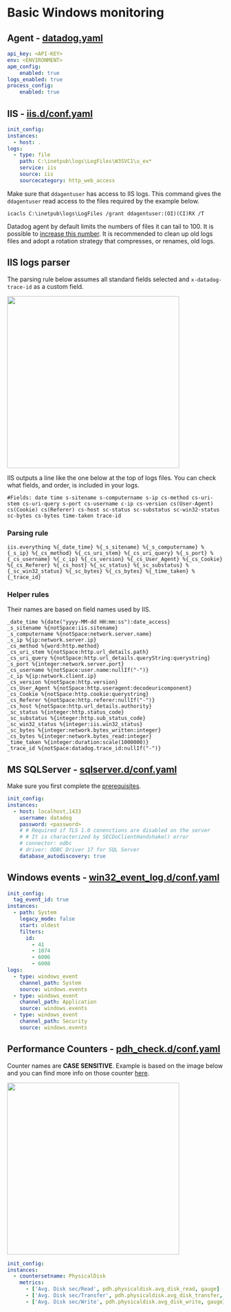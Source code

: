 # Basic Windows monitoring

## Agent - [datadog.yaml](https://github.com/DataDog/datadog-agent/blob/master/pkg/config/config_template.yaml)

```yaml
api_key: <API-KEY>
env: <ENVIRONMENT>
apm_config:
    enabled: true
logs_enabled: true
process_config:
    enabled: true
```

## IIS - [iis.d/conf.yaml](https://github.com/DataDog/integrations-core/blob/master/iis/datadog_checks/iis/data/conf.yaml.example)

```yaml
init_config:
instances:
  - host: .
logs:
  - type: file
    path: C:\inetpub\logs\LogFiles\W3SVC1\u_ex*
    service: iis
    source: iis
    sourcecategory: http_web_access
```

Make sure that `ddagentuser` has access to IIS logs. This command gives the `ddagentuser` read access to the files required by the example below.

`icacls C:\inetpub\logs\LogFiles /grant ddagentuser:(OI)(CI)RX /T`

Datadog agent by default limits the numbers of files it can tail to 100. It is possible to [increase this number](https://docs.datadoghq.com/logs/faq/how-to-increase-the-number-of-log-files-tailed-by-the-agent/). It is recommended to clean up old logs files and adopt a rotation strategy that compresses, or renames, old logs.

## IIS logs parser

The parsing rule below assumes all standard fields selected and `x-datadog-trace-id` as a custom field.

<img src="img/iis_logging_fields.jpg" width="400px"/>

IIS outputs a line like the one below at the top of logs files. You can check what fields, and order, is included in your logs.

```text
#Fields: date time s-sitename s-computername s-ip cs-method cs-uri-stem cs-uri-query s-port cs-username c-ip cs-version cs(User-Agent) cs(Cookie) cs(Referer) cs-host sc-status sc-substatus sc-win32-status sc-bytes cs-bytes time-taken trace-id
```

### Parsing rule

```grok
iis.everything %{_date_time} %{_s_sitename} %{_s_computername} %{_s_ip} %{_cs_method} %{_cs_uri_stem} %{_cs_uri_query} %{_s_port} %{_cs_username} %{_c_ip} %{_cs_version} %{_cs_User_Agent} %{_cs_Cookie} %{_cs_Referer} %{_cs_host} %{_sc_status} %{_sc_substatus} %{_sc_win32_status} %{_sc_bytes} %{_cs_bytes} %{_time_taken} %{_trace_id}
```

### Helper rules

Their names are based on field names used by IIS.

```grok
_date_time %{date("yyyy-MM-dd HH:mm:ss"):date_access}
_s_sitename %{notSpace:iis.sitename}
_s_computername %{notSpace:network.server.name}
_s_ip %{ip:network.server.ip}
_cs_method %{word:http.method}
_cs_uri_stem %{notSpace:http.url_details.path}
_cs_uri_query %{notSpace:http.url_details.queryString:querystring}
_s_port %{integer:network.server.port}
_cs_username %{notSpace:user.name:nullIf("-")}
_c_ip %{ip:network.client.ip}
_cs_version %{notSpace:http.version}
_cs_User_Agent %{notSpace:http.useragent:decodeuricomponent}
_cs_Cookie %{notSpace:http.cookie:querystring}
_cs_Referer %{notSpace:http.referer:nullIf("-")}
_cs_host %{notSpace:http.url_details.authority}
_sc_status %{integer:http.status_code}
_sc_substatus %{integer:http.sub_status_code}
_sc_win32_status %{integer:iis.win32_status}
_sc_bytes %{integer:network.bytes_written:integer}
_cs_bytes %{integer:network.bytes_read:integer}
_time_taken %{integer:duration:scale(1000000)}
_trace_id %{notSpace:datadog.trace_id:nullIf("-")}
```

## MS SQLServer - [sqlserver.d/conf.yaml](https://github.com/DataDog/integrations-core/blob/master/sqlserver/datadog_checks/sqlserver/data/conf.yaml.example)

Make sure you first complete the [prerequisites](https://docs.datadoghq.com/integrations/sqlserver/?tab=host#prerequisite).

```yaml
init_config:
instances:
  - host: localhost,1433
    username: datadog
    password: <password>
    # # Required if TLS 1.0 conenctions are disabled on the server
    # # It is characterized by SECDoClientHandshake() error
    # connector: odbc
    # driver: ODBC Driver 17 for SQL Server
    database_autodiscovery: true
```

## Windows events - [win32_event_log.d/conf.yaml](https://github.com/DataDog/integrations-core/blob/master/win32_event_log/datadog_checks/win32_event_log/data/conf.yaml.example)

```yaml
init_config:
  tag_event_id: true
instances:
  - path: System
    legacy_mode: false
    start: oldest
    filters:
      id:
        - 41
        - 1074
        - 6006
        - 6008
logs:
  - type: windows_event
    channel_path: System
    source: windows.events
  - type: windows_event
    channel_path: Application
    source: windows.events
  - type: windows_event
    channel_path: Security
    source: windows.events
```

## Performance Counters - [pdh_check.d/conf.yaml](https://github.com/DataDog/integrations-core/blob/master/pdh_check/datadog_checks/pdh_check/data/conf.yaml.example)

Counter names are **CASE SENSITIVE**.  Example is based on the image below and you can find more info on those counter [here](https://docs.microsoft.com/en-us/archive/blogs/askcore/measuring-disk-latency-with-windows-performance-monitor-perfmon).

<img src="img/perf_counters.jpg" width="400px"/>

```yaml
init_config:
instances:
  - countersetname: PhysicalDisk
    metrics:
      - ['Avg. Disk sec/Read', pdh.physicaldisk.avg_disk_read, gauge]
      - ['Avg. Disk sec/Transfer', pdh.physicaldisk.avg_disk_transfer, gauge]
      - ['Avg. Disk sec/Write', pdh.physicaldisk.avg_disk_write, gauge]
```
